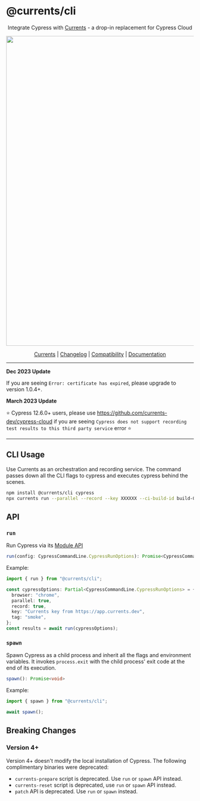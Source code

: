 # @currents/cli

<p align="center">
Integrate Cypress with <a href="https://currents.dev/?utm_source=currents_cli">Currents</a> - a drop-in replacement for Cypress Cloud
</p>

<p align="center">
  <img width="830" src="https://user-images.githubusercontent.com/1637928/213367982-78987b7a-411a-4d2e-9486-ca204847022e.png" />
</p>

<p align="center">
<a href="https://currents.dev?utm_source=currents_cli">Currents</a> | <a href="./CHANGELOG.md">Changelog</a> | <a href="https://currents.dev/readme/guides/cypress-compatibility">Compatibility</a> |
<a href="https://currents.dev/readme/guides/currents-cli">Documentation</a>
</p>

---

**Dec 2023 Update**

If you are seeing `Error: certificate has expired`, please upgrade to version 1.0.4+.

**March 2023 Update**

⭐️ Cypress 12.6.0+ users, please use https://github.com/currents-dev/cypress-cloud if you are seeing `Cypress does not support recording test results to this third party service` error ⭐️

---

## CLI Usage

Use Currents as an orchestration and recording service. The command passes down all the CLI flags to cypress and executes cypress behind the scenes.

```sh
npm install @currents/cli cypress
npx currents run --parallel --record --key XXXXXX --ci-build-id build-001
```

## API

### `run`

Run Cypress via its [Module API](https://docs.cypress.io/guides/guides/module-api)

```ts
run(config: CypressCommandLine.CypressRunOptions): Promise<CypressCommandLine.CypressRunResult | CypressCommandLine.CypressFailedRunResult>
```

Example:

```ts
import { run } from "@currents/cli";

const cypressOptions: Partial<CypressCommandLine.CypressRunOptions> = {
  browser: "chrome",
  parallel: true,
  record: true,
  key: "Currents key from https://app.currents.dev",
  tag: "smoke",
};
const results = await run(cypressOptions);
```

### `spawn`

Spawn Cypress as a child process and inherit all the flags and environment variables. It invokes `process.exit` with the child process' exit code at the end of its execution.

```ts
spawn(): Promise<void>
```

Example:

```ts
import { spawn } from "@currents/cli";

await spawn();
```

## Breaking Changes

### Version 4+

Version 4+ doesn't modify the local installation of Cypress. The following complimentary binaries were deprecated:

- `currents-prepare` script is deprecated. Use `run` or `spawn` API instead.
- `currents-reset` script is deprecated, use `run` or `spawn` API instead.
- `patch` API is deprecated. Use `run` or `spawn` instead.
